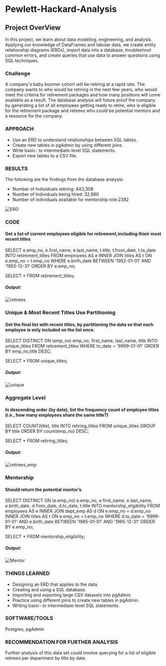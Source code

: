 # Pewlett-Hackard-Analysis

## Project OverView
In this project, we learn about data modeling, engineering, and analysis. Applying our knowledge of DataFrames and tabular data, we create entity relationship diagrams (ERDs), import data into a database, troubleshoot common errors, and create queries that use data to answer questions using SQL techniques.

### Challenge
A company's baby boomer cohort will be retiring at a rapid rate. The company wants to 
who would be retiring in the next few years, who would meet the criteria for retirement packages
and how many positions will come available as a result. The database analysis will future proof 
the company by generating a list of all employees getting ready to retire, who is eligible for the retirement package and retirees       who could be potential mentors and a resource for the company. 

### APPROACH
* Use an ERD to understand relationships between SQL tables.
* Create new tables in pgAdmin by using different joins.
* Write basic- to intermediate-level SQL statements.
* Export new tables to a CSV file.

### RESULTS
The following are the findings from the database analysis:   
* Number of Individuals retiring: 443,308
* Number of Individuals being hired: 32,860
* Number of individuals available for mentorship role:2382
             

![ERD](EmployeeDB.png)


### CODE

#### Get a list of current employees eligible for retirement,including thieir most recent titles
SELECT e.emp_no, e.first_name, e.last_name, 
	t.title, t.from_date, t.to_date
INTO retirement_titles
FROM employees AS e
INNER JOIN titles AS t
ON e.emp_no = t.emp_no
WHERE e.birth_date BETWEEN '1952-01-01' AND '1955-12-31'
ORDER BY e.emp_no;

SELECT * FROM retirement_titles;

##### Output:
![retirees](https://github.com/yiggzzz/Pewlett-Hackard-Analysis/blob/main/retirement_titles_output.png)

### Unique &  Most Recent Titles Use Partitioning
#### Get the final list with recent titles, by partitioning the data so that each employee is only included on the list once.

SELECT DISTINCT ON (emp_no) emp_no,
first_name,
last_name,
title
INTO unique_titles
FROM retirement_titles
WHERE to_date = '9999-01-01'
ORDER BY emp_no,title DESC;

SELECT * FROM unique_titles;


##### Output:
![unique](https://github.com/yiggzzz/Pewlett-Hackard-Analysis/blob/main/unique_titles_output.png)

### Aggregate Level
#### In descending order (by date), list the frequency count of employee titles (i.e., how many employees share the same title?)


SELECT COUNT(title), title
INTO retiring_titles
FROM unique_titles
GROUP BY title
ORDER BY count(emp_no) DESC;

SELECT * FROM retiring_titles;

##### Output:
![retirees_emp](https://github.com/yiggzzz/Pewlett-Hackard-Analysis/blob/main/retiring_titles_output.png)

### Mentorship
#### Should return the potential mentor’s


SELECT DISTINCT ON (e.emp_no) e.emp_no, e.first_name, e.last_name, e.birth_date,
	d.from_date, d.to_date, t.title
INTO mentorship_eligibility
FROM employees AS e
INNER JOIN dept_emp AS d
ON e.emp_no = d.emp_no
INNER JOIN titles AS t
ON e.emp_no = t.emp_no
WHERE d.to_date = '9999-01-01' AND e.birth_date BETWEEN '1965-01-01' AND '1965-12-31'
ORDER BY e.emp_no;

SELECT * FROM mentorship_eligibility;

##### Output:
![Mentor](https://github.com/yiggzzz/Pewlett-Hackard-Analysis/blob/main/mentorship_output.png)

### THINGS LEARNED
* Designing an ERD that applies to the data.
* Creating and using a SQL database.
* Importing and exporting large CSV datasets into pgAdmin.
* Practice using different joins to create new tables in pgAdmin.
* Writing basic- to intermediate-level SQL statements.

### SOFTWARE/TOOLS
Postgres, pgAdmin

### RECOMMENDATION FOR FURTHER ANALYSIS 
Further analysis of this data set could involve querying for a list of eligible retirees per department by title by date.
